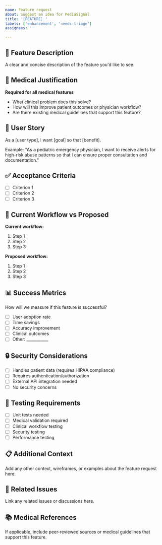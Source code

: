 ```yaml
---
name: Feature request
about: Suggest an idea for PediaSignal
title: '[FEATURE] '
labels: ['enhancement', 'needs-triage']
assignees: ''

---
```


## 🚀 Feature Description
A clear and concise description of the feature you'd like to see.

## 🏥 Medical Justification
**Required for all medical features**
- What clinical problem does this solve?
- How will this improve patient outcomes or physician workflow?
- Are there existing medical guidelines that support this feature?

## 👥 User Story
As a [user type], I want [goal] so that [benefit].

Example: "As a pediatric emergency physician, I want to receive alerts for high-risk abuse patterns so that I can ensure proper consultation and documentation."

## ✅ Acceptance Criteria
- [ ] Criterion 1
- [ ] Criterion 2
- [ ] Criterion 3

## 🎯 Current Workflow vs Proposed
**Current workflow:**
1. Step 1
2. Step 2
3. Step 3

**Proposed workflow:**
1. Step 1
2. Step 2
3. Step 3

## 📊 Success Metrics
How will we measure if this feature is successful?
- [ ] User adoption rate
- [ ] Time savings
- [ ] Accuracy improvement
- [ ] Clinical outcomes
- [ ] Other: ___________

## 🔒 Security Considerations
- [ ] Handles patient data (requires HIPAA compliance)
- [ ] Requires authentication/authorization
- [ ] External API integration needed
- [ ] No security concerns

## 🧪 Testing Requirements
- [ ] Unit tests needed
- [ ] Medical validation required
- [ ] Clinical workflow testing
- [ ] Security testing
- [ ] Performance testing

## 📋 Additional Context
Add any other context, wireframes, or examples about the feature request here.

## 🔗 Related Issues
Link any related issues or discussions here.

## 📚 Medical References
If applicable, include peer-reviewed sources or medical guidelines that support this feature.